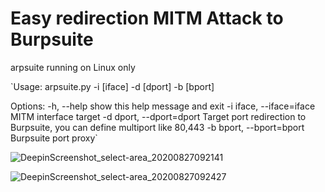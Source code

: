 # Easy redirection MITM Attack to Burpsuite

arpsuite running on Linux only

`Usage: arpsuite.py -i [iface] -d [dport] -b [bport]

Options:
  -h, --help                  show this help message and exit
  -i iface, --iface=iface     MITM interface target
  -d dport, --dport=dport     Target port redirection to Burpsuite, you can define multiport like 80,443
  -b bport, --bport=bport     Burpsuite port proxy`

![DeepinScreenshot_select-area_20200827092141](https://user-images.githubusercontent.com/39186995/91376232-d3fab880-e846-11ea-8f97-c87f4acba564.png)

![DeepinScreenshot_select-area_20200827092427](https://user-images.githubusercontent.com/39186995/91376449-423f7b00-e847-11ea-80d8-6711f1273e55.png)
